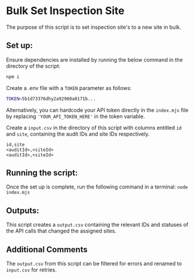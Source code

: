 # Bulk Set Inspection Site

The purpose of this script is to set inspection site's to a new site in bulk.

## Set up:

Ensure dependencies are installed by running the below command in the directory of the script:

```bash
npm i
```

Create a .env file with a `TOKEN` parameter as follows:

```bash
TOKEN=5b1d73376dhy2a92960a0171b...
```

Alternatively, you can hardcode your API token directly in the `index.mjs` file by replacing `'YOUR_API_TOKEN_HERE'` in the token variable.

Create a `input.csv` in the directory of this script with columns entitled `id` and `site`, containing the audit IDs and site IDs respectively.

```csv
id,site
<auditId>,<siteId>
<auditId>,<siteId>
```

## Running the script:

Once the set up is complete, run the following command in a terminal:
`node index.mjs`

## Outputs:

This script creates a `output.csv` containing the relevant IDs and statuses of the API calls that changed the assigned sites.

## Additional Comments

The `output.csv` from this script can be filtered for errors and renamed to `input.csv` for retries.
